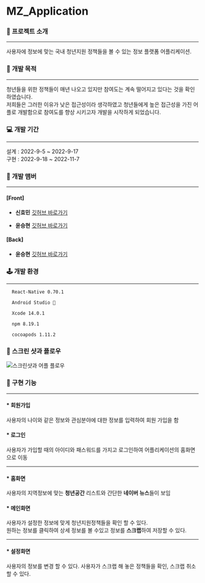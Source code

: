 # MZ_Application

### 🎁 프로젝트 소개
<hr/>
  사용자에 정보에 맞는 국내 청년지원 정책들을 볼 수 있는 정보 플랫폼 어플리케이션.

### 🦜 개발 목적
<hr/>
   청년들을 위한 정책들이 매년 나오고 있지만 참여도는 계속 떨어지고 있다는 것을 확인하였습니다. <br/>
   저희들은 그러한 이유가 낮은 접근성이라 생각하였고 청년들에게 높은 접근성을 가진 어플로 개발함으로 참여도를 향상 시키고자 개발을 시작하게 되었습니다.
   
### 💻 개발 기간
<hr/>
  설계 : 2022-9-5 ~ 2022-9-17  <br/>
  구현 : 2022-9-18 ~ 2022-11-7
  
### 🧳 개발 맴버
<hr/>

#### [Front]

  * **신효민** [깃허브 바로가기](https://github.com/BeanPhone)  

  * **윤승현** [깃허브 바로가기](https://github.com/SEunNGHYun) 
  
#### [Back]

  * **윤승현** [깃허브 바로가기](https://github.com/SEunNGHYun) 


### 🕹️ 개발 환경
<hr/>

      React-Native 0.70.1 

      Android Studio 🐬 
      
      Xcode 14.0.1 
      
      npm 8.19.1 
      
      cocoapods 1.11.2 

### 🔔 스크린 샷과 플로우

![스크린샷과 어플 플로우](https://velog.velcdn.com/images/swerty14/post/1f8724c7-7b16-48b9-844f-5273856740f3/image.jpeg)

### 🤖 구현 기능

<hr/>

    
  #### * 회원가입    
  사용자의 나이와 같은 정보와 관심분야에 대한 정보를 입력하여 회원 가입을 함
    
  #### * 로그인 
  사용자가 가입할 때의 아이디와 패스워드를 가지고 로그인하여 어플리케이션의 홈화면으로 이동
 
  <hr/>
  
  #### * 홈화면
  사용자의 지역정보에 맞는 **청년공간** 리스트와 간단한 **네이버 뉴스**들이 보임
    
  #### * 메인화면
  사용자가 설정한 정보에 맞게 청년지원정책들을 확인 할 수 있다. <br/>
  원하는 정보를 클릭하여 상세 정보를 볼 수있고 정보를 **스크랩**하여 저장할 수 있다.

<hr/>

  #### * 설정화면 
  사용자의 정보를 변경 할 수 있다. 
  사용자가 스크랩 해 놓은 정책들을 확인, 스크랩 취소 할 수 있다.
  
  
